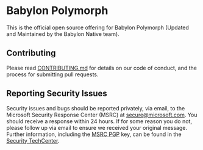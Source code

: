 # Babylon Polymorph

This is the official open source offering for Babylon Polymorph (Updated and Maintained by the Babylon Native team).

## Contributing

Please read [CONTRIBUTING.md](./CONTRIBUTING.md) for details on our code of conduct, and the process for submitting pull requests.

## Reporting Security Issues

Security issues and bugs should be reported privately, via email, to the Microsoft Security
Response Center (MSRC) at [secure@microsoft.com](mailto:secure@microsoft.com). You should
receive a response within 24 hours. If for some reason you do not, please follow up via
email to ensure we received your original message. Further information, including the
[MSRC PGP](https://technet.microsoft.com/en-us/security/dn606155) key, can be found in
the [Security TechCenter](https://technet.microsoft.com/en-us/security/default).